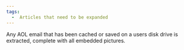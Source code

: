 ```yaml
---
tags:
  -  Articles that need to be expanded
---
```

Any AOL email that has been cached or saved on a users disk drive is
extracted, complete with all embedded pictures.